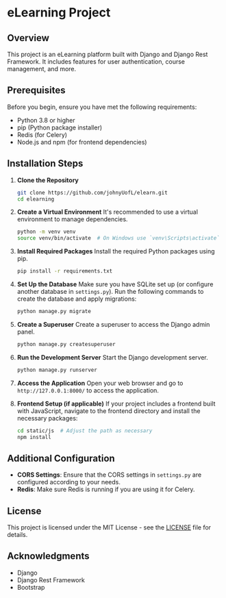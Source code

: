 # eLearning Project

## Overview
This project is an eLearning platform built with Django and Django Rest Framework. It includes features for user authentication, course management, and more.

## Prerequisites
Before you begin, ensure you have met the following requirements:
- Python 3.8 or higher
- pip (Python package installer)
- Redis (for Celery)
- Node.js and npm (for frontend dependencies)
## Installation Steps

1. **Clone the Repository**
   ```bash
   git clone https://github.com/johnyUofL/elearn.git
   cd elearning
   ```

2. **Create a Virtual Environment**
   It's recommended to use a virtual environment to manage dependencies.
   ```bash
   python -m venv venv
   source venv/bin/activate  # On Windows use `venv\Scripts\activate`
   ```

3. **Install Required Packages**
   Install the required Python packages using pip.
   ```bash
   pip install -r requirements.txt
   ```

4. **Set Up the Database**
   Make sure you have SQLite set up (or configure another database in `settings.py`).
   Run the following commands to create the database and apply migrations:
   ```bash
   python manage.py migrate
   ```

5. **Create a Superuser**
   Create a superuser to access the Django admin panel.
   ```bash
   python manage.py createsuperuser
   ```

6. **Run the Development Server**
   Start the Django development server.
   ```bash
   python manage.py runserver
   ```

7. **Access the Application**
   Open your web browser and go to `http://127.0.0.1:8000/` to access the application.

8. **Frontend Setup (if applicable)**
   If your project includes a frontend built with JavaScript, navigate to the frontend directory and install the necessary packages:
   ```bash
   cd static/js  # Adjust the path as necessary
   npm install
   ```

## Additional Configuration
- **CORS Settings**: Ensure that the CORS settings in `settings.py` are configured according to your needs.
- **Redis**: Make sure Redis is running if you are using it for Celery.

## License
This project is licensed under the MIT License - see the [LICENSE](LICENSE) file for details.

## Acknowledgments
- Django
- Django Rest Framework
- Bootstrap